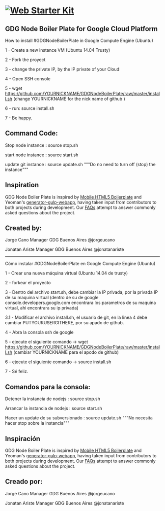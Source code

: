 # [![Web Starter Kit](portada.jpg)](https://github.com/google/web-starter-kit/releases/latest)


## GDG Node Boiler Plate for Google Cloud Platform

How to install #GDGNodeBoilerPlate in Google Compute Engine (Ubuntu)

1 - Create a new instance VM (Ubuntu 14.04 Trusty)

2 - Fork the proyect

3 - change the private IP, by the IP private of your Cloud 

4 - Open SSH console

5 - wget https://github.com/YOURNICKNAME/GDGNodeBoilerPlate/raw/master/install.sh  (change YOURNICKNAME for the nick name of github )

6 - run: source install.sh

7 - Be happy. 



## Command Code:


  Stop node instance : source stop.sh


  start node instance : source start.sh


  update git instance : source update.sh  """Do no need to turn off (stop) the instance"""


## Inspiration

GDG Node Boiler Plate is inspired by [Mobile HTML5 Boilerplate](http://html5boilerplate.com/mobile/) and Yeoman's [generator-gulp-webapp](https://github.com/yeoman/generator-gulp-webapp), having taken input from contributors to both projects during development. Our [FAQs](https://github.com/google/web-starter-kit/wiki/FAQ) attempt to answer commonly asked questions about the project.


## Created by:

Jorge Cano Manager GDG Buenos Aires @jorgeucano

Jonatan Ariste Manager GDG Buenos Aires @jonatanariste




----------------------------------------------------------------------------------------------

Cómo instalar #GDGNodeBoilerPlate en Google Compute Engine (Ubuntu)

1 - Crear una nueva máquina virtual (Ubuntu 14.04 de trusty)

2 - forkear el proyecto

3 - Dentro del archivo start.sh, debe cambiar la IP privada, por la privada IP de su maquina virtual (dentro de su de google console.developers.google.com encontrara los parametros de su maquina virtual, ahi encontrara su ip privada)

3.1 - Modificar el archivo install.sh, el usuario de git, en la linea 4 debe cambiar PUTYOURUSERGITHERE, por su apado de github.

4 - Abra la consola ssh de google

5 - ejecute el siguiente comando ->  wget https://github.com/YOURNICKNAME/GDGNodeBoilerPlate/raw/master/install.sh (cambiar YOURNICKNAME para el apodo de github)

6 - ejecute el siguiente comando -> source install.sh

7 - Sé feliz.


## Comandos para la consola:


  Detener la instancia de nodejs : source stop.sh


  Arrancar la instancia de nodejs : source start.sh


  Hacer un update de su subversionado : source update.sh  """No necesita hacer stop sobre la instancia"""


## Inspiración

GDG Node Boiler Plate is inspired by [Mobile HTML5 Boilerplate](http://html5boilerplate.com/mobile/) and Yeoman's [generator-gulp-webapp](https://github.com/yeoman/generator-gulp-webapp), having taken input from contributors to both projects during development. Our [FAQs](https://github.com/google/web-starter-kit/wiki/FAQ) attempt to answer commonly asked questions about the project.


## Creado por:

Jorge Cano Manager GDG Buenos Aires @jorgeucano

Jonatan Ariste Manager GDG Buenos Aires @jonatanariste
